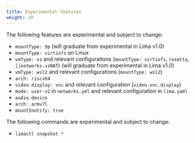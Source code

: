 ```yaml
---
title: Experimental features
weight: 10
---
```



The following features are experimental and subject to change:

- `mountType: 9p` (will graduate from experimental in Lima v1.0)
- `mountType: virtiofs` on Linux
- `vmType: vz` and relevant configurations (`mountType: virtiofs`, `rosetta`, `[]networks.vzNAT`)
  (will graduate from experimental in Lima v1.0)
- `vmType: wsl2` and relevant configurations (`mountType: wsl2`)
- `arch: riscv64`
- `video.display: vnc` and relevant configuration (`video.vnc.display`)
- `mode: user-v2` in `networks.yml` and relevant configuration in `lima.yaml`
- `audio.device`
- `arch: armv7l`
- `mountInotify: true`

The following commands are experimental and subject to change:

- `limactl snapshot *`
